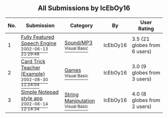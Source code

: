 ﻿<div align="center">

## All Submissions by IcEbOy16

</div>

No.  | Submission | Category | By   | User Rating
---- | ---------- | -------- | ---- | -----------
1 | [Fully Featured Speech Engine<br /><sup>2002-06-13 21:29:48</sup>](https://github.com/Planet-Source-Code/iceboy16-fully-featured-speech-engine__1-35809) | [Sound/MP3<br /><sup>Visual Basic</sup>](../ByCategory/sound-mp3__1-45.md) | IcEbOy16 | 3.5 (21 globes from 6 users)
2 | [Card Trick Teacher \(Example\)<br /><sup>2002-08-30 11:24:04</sup>](https://github.com/Planet-Source-Code/iceboy16-card-trick-teacher-example__1-38496) | [Games<br /><sup>Visual Basic</sup>](../ByCategory/games__1-38.md) | IcEbOy16 | 3.0 (9 globes from 3 users)
3 | [Simple Notepad style app<br /><sup>2002-06-14 12:14:34</sup>](https://github.com/Planet-Source-Code/iceboy16-simple-notepad-style-app__1-35837) | [String Manipulation<br /><sup>Visual Basic</sup>](../ByCategory/string-manipulation__1-5.md) | IcEbOy16 | 4.0 (8 globes from 2 users)

